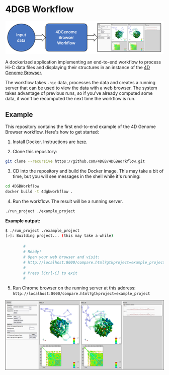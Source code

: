 # 4DGB Workflow

![](doc/workflow.png)

A dockerized application implementing an end-to-end workflow to process Hi-C data files and displaying their structures in an instance of the [4D Genome Browser](https://github.com/lanl/4DGB).

The workflow takes ```.hic``` data, processes the data and creates a running server that can be used to view the data with a web browser. The system takes advantage of previous runs, so if you've already computed some data, it won't be recomputed the next time the workflow is run. 

## Example

This repository contains the first end-to-end example of the 4D Genome Browser workflow. Here's how to get started:

1. Install Docker. Instructions are [here](https://docs.docker.com/get-docker).

2. Clone this repository:

```sh
git clone --recursive https://github.com/4DGB/4DGBWorkflow.git 
```

3. CD into the repository and build the Docker image. This may take a bit of time, but you will see messages in the shell while it's running:

```sh
cd 4DGBWorkflow
docker build -t 4dgbworkflow .
```

4. Run the workflow. The result will be a running server.

```sh
./run_project ./example_project 
```

**Example output:**
```sh
$ ./run_project ./example_project
[>]: Building project... (this may take a while)

        #
        # Ready!
        # Open your web browser and visit:
        # http://localhost:8000/compare.html?gtkproject=example_project
        #
        # Press [Ctrl-C] to exit
        #
```

5. Run Chrome browser on the running server at this address: ```http://localhost:8000/compare.html?gtkproject=example_project```

![](doc/example_screen.png)
